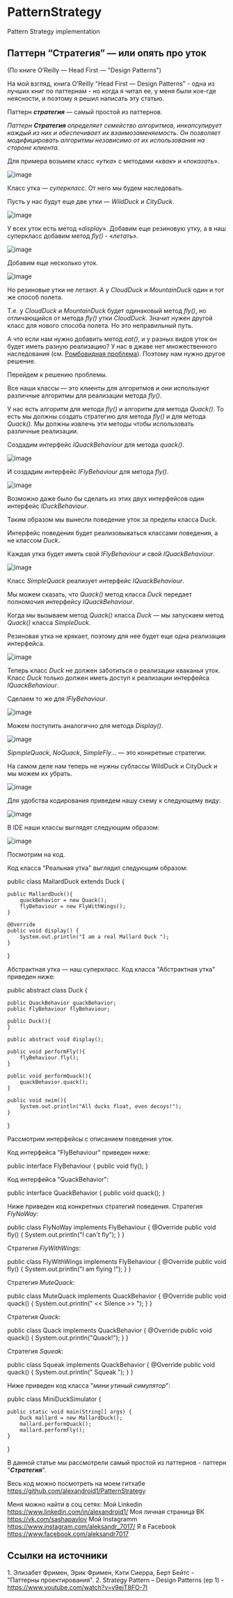 # PatternStrategy
Pattern Strategy implementation

<h2>Паттерн “Стратегия” — или опять про уток</h2>

(По книге O’Reilly — Head First — "Design Patterns")

На мой взгляд, книга O’Reilly "Head First — Design Patterns" - одна из лучших книг по паттернам - но когда я читал ее, у меня были кое-где неясности, и поэтому я решил написать эту статью. 

Паттерн <b><i>стратегия</i></b> — самый простой из паттернов.

<i>Паттерн <b><i>Стратегия</i></b> определяет семейство алгоритмов, инкапсулирует каждый из них и обеспечивает их взаимозаменяемость. Он позволяет модифицировать алгоритмы независимо от их использования на стороне клиента.</i>

Для примера возьмем класс «<i>утка</i>» с методами «<i>квак</i>» и «<i>показать</i>».

<img src="https://i.gyazo.com/cecd8a27350d3acd5655672484d0219c.png" alt="image"/>

Класс утка — <i>суперкласс</i>.
От него мы будем наследовать.

Пусть у нас будут еще две утки — <i>WildDuck</i> и <i>CityDuck</i>.

<img src="https://i.gyazo.com/72b591b408fec7ee5ae8ca1e317c9fe4.png" alt="image"/>

У всех уток есть метод «<i>display</i>».
Добавим еще резиновую утку, а в наш суперкласс добавим метод <i>fly()</i> -  «<i>летать</i>».

<img src="https://i.gyazo.com/d761a30bc0385b3a9783102d788e1046.png" alt="image"/>

Добавим еще несколько уток.

<img src="https://i.gyazo.com/df82d43966b6f34c05ab4901be32a726.png" alt="image"/>

Но резиновые утки не летают.
А у <i>CloudDuck</i> и <i>MountainDuck</i> один и тот же способ полета.

Т.е. у <i>CloudDuck</i> и <i>MountainDuck</i> будет одинаковый метод <i>fly()</i>, но отличающийся от метода <i>fly()</i> утки  <i>CloudDuck</i>.
Значит нужен другой класс для нового способа полета. Но это неправильный путь.

А что если нам нужно добавить метод <i>eat()</i>, и у разных видов уток он будет иметь разную реализацию? У нас в джаве нет множественного наследования (см. <a href="http://info.javarush.ru/translation/2013/10/22/%D0%9C%D0%BD%D0%BE%D0%B6%D0%B5%D1%81%D1%82%D0%B2%D0%B5%D0%BD%D0%BD%D0%BE%D0%B5-%D0%BD%D0%B0%D1%81%D0%BB%D0%B5%D0%B4%D0%BE%D0%B2%D0%B0%D0%BD%D0%B8%D0%B5-%D0%B2-Java-%D0%9A%D0%BE%D0%BC%D0%BF%D0%BE%D0%B7%D0%B8%D1%86%D0%B8%D1%8F-%D0%B2-%D1%81%D1%80%D0%B0%D0%B2%D0%BD%D0%B5%D0%BD%D0%B8%D0%B8-%D1%81-%D0%9D%D0%B0%D1%81%D0%BB%D0%B5%D0%B4%D0%BE%D0%B2%D0%B0%D0%BD%D0%B8%D0%B5%D0%BC.html">Ромбовидная проблема</a>). Поэтому нам нужно другое решение.

Перейдем к решению проблемы.

Все наши классы — это клиенты для алгоритмов и они используют различные алгоритмы для реализации метода <i>fly()</i>.

У нас есть алгоритм для метода <i>fly()</i> и алгоритм для метода <i>Quack()</i>. То есть мы должны создать стратегию для метода <i>fly()</i> и для метода <i>Quack()</i>. Мы должны извлечь эти методы чтобы использовать различные реализации.

Создадим интерфейс <i>IQuackBehaviour</i> для метода <i>quack()</i>.

<img src="https://i.gyazo.com/4f6586bd39b6875a12fc470dbd1eaeb5.png" alt="image"/>

И создадим интерфейс <i>IFlyBehaviour</i> для метода <i>fly()</i>.

<img src="https://i.gyazo.com/d85163df9b679c5d8ea659833d36158c.png" alt="image"/>

Возможно даже было бы сделать из этих двух интерфейсов один интерфейс <i>IDuckBehaviour</i>.

Таким образом мы вынесли поведение уток за пределы класса Duck.

Интерфейс поведения будет реализовываться классами поведения, а не классом <i>Duck</i>.

Каждая утка будет иметь свой <i>IFlyBehaviour</i> и свой <i>IQuackBehaviour</i>.

<img src="https://i.gyazo.com/6ffd8fb0b6ccdc0c74bf1af0ae49b70e.png" alt="image"/>

Класс <i>SimpleQuack</i> реализует интерфейс <i>IQuackBehaviour</i>.

Мы можем сказать, что <i>Quack()</i> метод класса <i>Duck</i> передает полномочия интерфейсу <i>IQuackBehaviour</i>.

Когда мы вызываем метод <i>Quack()</i> класса <i>Duck</i> — мы запускаем метод <i>Quack()</i> класса <i>SimpleDuck</i>.

Резиновая утка не крякает, поэтому для нее будет еще одна реализация интерфейса.

<img src="https://i.gyazo.com/a8f9268932f116873326f1fca45a06e1.png" alt="image"/>

Теперь класс <i>Duck</i> не должен заботиться о реализации кваканья уток. Класс <i>Duck</i> только должен иметь доступ к реализации интерфейса <i>IQuackBehaviour</i>.

Сделаем то же для <i>IFlyBehaviour</i>.

<img src="https://i.gyazo.com/f487eec79c2eefc00cdd9ba03522aabb.png" alt="image"/>

Можем поступить аналогично для метода <i>Display()</i>.

<img src="https://i.gyazo.com/1cb3edd50d197b2d1d233e7adfedc9fc.png" alt="image"/>

<i>SipmpleQuack</i>, <i>NoQuack</i>, <i>SimpleFly</i>… — это конкретные стратегии. 

На самом деле нам теперь не нужны сублассы WildDuck и CityDuck и мы можем их убрать.

<img src="https://i.gyazo.com/e7884fae1d17ff085773daf629ae2361.png" alt="image"/>

Для удобства кодирования приведем нашу схему к следующему виду:

<img src="https://i.gyazo.com/4194864e2d08b90261a83c7572416b55.png" alt="image"/>

В IDE наши классы выглядят следующим образом:

<img src="https://i.gyazo.com/3c39d1b628aa943f35bc9b4faabb4f3c.png" alt="image"/>

Посмотрим на код.

Код класса "Реальная утка" выглядит следующим образом: 

<source lang="java">public class MallardDuck extends Duck {

    public MallardDuck(){
        quackBehavior = new Quack();
        flyBehaviour = new FlyWithWings();
    }

    @Override
    public void display() {
        System.out.println("I am a real Mallard Duck ");
    }
}</source>

Абстрактная утка — наш суперкласс. Код класса "Абстрактная утка" приведен ниже:

<source lang="java">public abstract class Duck {

    public QuackBehavior quackBehavior;
    public FlyBehaviour flyBehaviour;

    public Duck(){
    }

    public abstract void display();

    public void performFly(){
        flyBehaviour.fly();
    }

    public void performQuack(){
        quackBehavior.quack();
    }

    public void swim(){
        System.out.println("All ducks float, even decoys!");
    }

}</source>

Рассмотрим интерфейсы с описанием поведения уток.

Код интерфейса "FlyBehaviour" приведен ниже:

<source lang="java">public interface FlyBehaviour {
    public void fly();
}</source>

Код интерфейса "QuackBehavior":

<source lang="java">public interface QuackBehavior {
    public void quack();
}</source>

Ниже приведен код конкретных стратегий поведения.
Стратегия <i>FlyNoWay</i>:

<source lang="java">public class FlyNoWay implements FlyBehaviour {
    @Override
    public void fly() {
        System.out.println("I can't fly");
    }
}</source>

Стратегия <i>FlyWithWings</i>:

<source lang="java">public class FlyWithWings implements FlyBehaviour {
    @Override
    public void fly() {
        System.out.println("I am flying !");
    }
}</source>

Стратегия <i>MuteQuack</i>:

<source lang="java">public class MuteQuack implements QuackBehavior {
    @Override
    public void quack() {
        System.out.println(" << Silence >> ");
    }
}</source>

Стратегия <i>Quack</i>:

<source lang="java">public class Quack implements QuackBehavior {
    @Override
    public void quack() {
        System.out.println("Quack!");
    }
}</source>

Стратегия <i>Squeak</i>:

<source lang="java">public class Squeak implements QuackBehavior {
    @Override
    public void quack() {
        System.out.println(" Squeak ");
    }
}</source>

Ниже приведен код класса "<i>мини утиный симулятор</i>": 

<source lang="java">public class MiniDuckSimulator {

    public static void main(String[] args) {
        Duck mallard = new MallardDuck();
        mallard.performQuack();
        mallard.performFly();
    }
}</source>

В данной статье мы рассмотрели самый простой из паттернов - паттерн "<b><i>Стратегия</i></b>".

Весь код можно посмотреть на моем гитхабе <a href="https://github.com/alexandroid1/PatternStrategy">https://github.com/alexandroid1/PatternStrategy</a>

Меня можно найти в соц сетях:
Мой Linkedin <a href="https://www.linkedin.com/in/alexandroid1/">https://www.linkedin.com/in/alexandroid1/</a>
Моя личная страница ВК <a href="https://vk.com/sashapavlov">https://vk.com/sashapavlov</a>
Мой Instagramm <a href="https://www.instagram.com/aleksandr_7017/">https://www.instagram.com/aleksandr_7017/</a>
Я в Facebook <a href="https://www.facebook.com/aleksandr7017">https://www.facebook.com/aleksandr7017</a>

<h2>Ссылки на источники</h2>
1.  Элизабет Фримен, Эрик Фримен, Кэти Сиерра, Берт Бейтс  - "Паттерны проектирования".
2. Strategy Pattern – Design Patterns (ep 1) - <a href="https://www.youtube.com/watch?v=v9ejT8FO-7I">https://www.youtube.com/watch?v=v9ejT8FO-7I</a>
